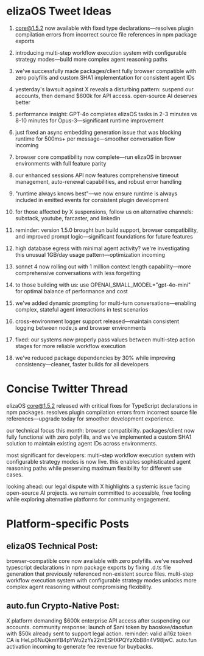 # elizaOS Tweet Ideas

1. core@1.5.2 now available with fixed type declarations—resolves plugin compilation errors from incorrect source file references in npm package exports

2. introducing multi-step workflow execution system with configurable strategy modes—build more complex agent reasoning paths

3. we've successfully made packages/client fully browser compatible with zero polyfills and custom SHA1 implementation for consistent agent IDs

4. yesterday's lawsuit against X reveals a disturbing pattern: suspend our accounts, then demand $600k for API access. open-source AI deserves better

5. performance insight: GPT-4o completes elizaOS tasks in 2-3 minutes vs 8-10 minutes for Opus-3—significant runtime improvement

6. just fixed an async embedding generation issue that was blocking runtime for 500ms+ per message—smoother conversation flow incoming

7. browser core compatibility now complete—run elizaOS in browser environments with full feature parity

8. our enhanced sessions API now features comprehensive timeout management, auto-renewal capabilities, and robust error handling

9. "runtime always knows best"—we now ensure runtime is always included in emitted events for consistent plugin development

10. for those affected by X suspensions, follow us on alternative channels: substack, youtube, farcaster, and linkedin

11. reminder: version 1.5.0 brought bun build support, browser compatibility, and improved prompt logic—significant foundations for future features

12. high database egress with minimal agent activity? we're investigating this unusual 1GB/day usage pattern—optimization incoming

13. sonnet 4 now rolling out with 1 million context length capability—more comprehensive conversations with less forgetting

14. to those building with us: use OPENAI_SMALL_MODEL="gpt-4o-mini" for optimal balance of performance and cost

15. we've added dynamic prompting for multi-turn conversations—enabling complex, stateful agent interactions in test scenarios

16. cross-environment logger support released—maintain consistent logging between node.js and browser environments

17. fixed: our systems now properly pass values between multi-step action stages for more reliable workflow execution

18. we've reduced package dependencies by 30% while improving consistency—cleaner, faster builds for all developers

# Concise Twitter Thread

elizaOS core@1.5.2 released with critical fixes for TypeScript declarations in npm packages. resolves plugin compilation errors from incorrect source file references—upgrade today for smoother development experience.

our technical focus this month: browser compatibility. packages/client now fully functional with zero polyfills, and we've implemented a custom SHA1 solution to maintain existing agent IDs across environments.

most significant for developers: multi-step workflow execution system with configurable strategy modes is now live. this enables sophisticated agent reasoning paths while preserving maximum flexibility for different use cases.

looking ahead: our legal dispute with X highlights a systemic issue facing open-source AI projects. we remain committed to accessible, free tooling while exploring alternative platforms for community engagement.

# Platform-specific Posts

## elizaOS Technical Post:
browser-compatible core now available with zero polyfills. we've resolved typescript declarations in npm package exports by fixing .d.ts file generation that previously referenced non-existent source files. multi-step workflow execution system with configurable strategy modes unlocks more complex agent reasoning without compromising flexibility.

## auto.fun Crypto-Native Post:
X platform demanding $600k enterprise API access after suspending our accounts. community response: launch of $ani token by baoskee/daosfun with $50k already sent to support legal action. reminder: valid ai16z token CA is HeLp6NuQkmYB4pYWo2zYs22mESHXPQYzXbB8n4V98jwC. auto.fun activation incoming to generate fee revenue for buybacks.